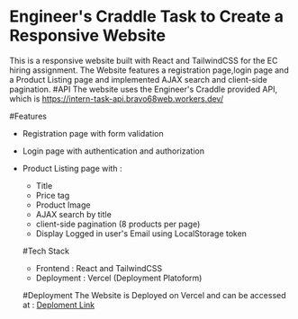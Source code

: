 # Engineer's Craddle Task to Create a Responsive Website
This is a responsive website built with React and TailwindCSS for the EC hiring assignment. The Website features a registration page,login page and a Product Listing page and implemented AJAX search and client-side pagination.
#API 
The website uses the Engineer's Craddle provided API, which is 
https://intern-task-api.bravo68web.workers.dev/

#Features
* Registration page with form validation
* Login page with authentication and authorization
* Product Listing page with :
  - Title
  - Price tag
  - Product Image
  - AJAX search by title
  - client-side pagination (8 products per page)
  - Display Logged in user's Email using LocalStorage token

  #Tech Stack
  * Frontend : React and TailwindCSS
  * Deployment : Vercel (Deployment Platoform)

  #Deployment
  The Website is Deployed on Vercel and can be accessed at :
  [Deploment Link](https://ec-assignment-swart.vercel.app/)
